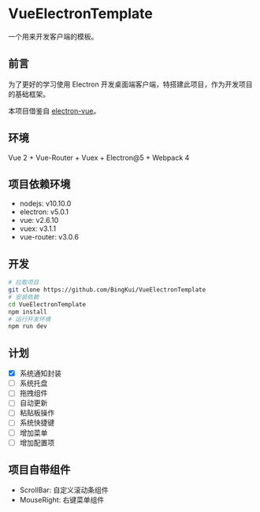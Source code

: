 # VueElectronTemplate

一个用来开发客户端的模板。

## 前言

为了更好的学习使用 Electron 开发桌面端客户端，特搭建此项目，作为开发项目的基础框架。

本项目借鉴自 [electron-vue](https://github.com/SimulatedGREG/electron-vue)。

## 环境

Vue 2 + Vue-Router + Vuex + Electron@5 + Webpack 4

## 项目依赖环境

- nodejs: v10.10.0
- electron: v5.0.1
- vue: v2.6.10
- vuex: v3.1.1
- vue-router: v3.0.6

## 开发

```bash
# 拉取项目
git clone https://github.com/BingKui/VueElectronTemplate
# 安装依赖
cd VueElectronTemplate
npm install
# 运行开发环境
npm run dev
```

## 计划

- [x] 系统通知封装
- [ ] 系统托盘
- [ ] 拖拽组件
- [ ] 自动更新
- [ ] 粘贴板操作
- [ ] 系统快捷键
- [ ] 增加菜单
- [ ] 增加配置项

## 项目自带组件

- ScrollBar: 自定义滚动条组件
- MouseRight: 右键菜单组件